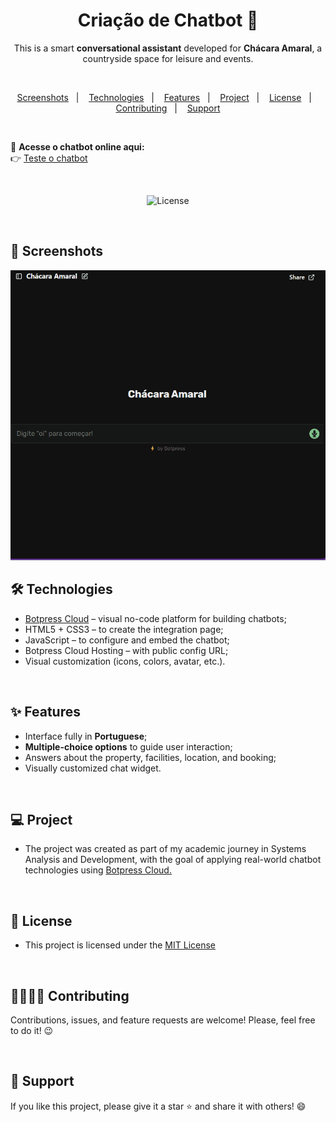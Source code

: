 <h1 align="center">Criação de Chatbot 💬</h1> 

<p align="center">
This is a smart <strong>conversational assistant</strong> developed for <strong>Chácara Amaral</strong>, a countryside space for leisure and events.  
</p>

<br>

<p align="center">  
  <a href="#-screenshots">Screenshots</a>&nbsp;&nbsp;&nbsp;|&nbsp;&nbsp;&nbsp;
  <a href="#-technologies">Technologies</a>&nbsp;&nbsp;&nbsp;|&nbsp;&nbsp;&nbsp;
  <a href="#-features">Features</a>&nbsp;&nbsp;&nbsp;|&nbsp;&nbsp;&nbsp;
  <a href="#-project">Project</a>&nbsp;&nbsp;&nbsp;|&nbsp;&nbsp;&nbsp;
  <a href="#-license">License</a>&nbsp;&nbsp;&nbsp;|&nbsp;&nbsp;&nbsp;
  <a href="#-contributing">Contributing</a>&nbsp;&nbsp;&nbsp;|&nbsp;&nbsp;&nbsp;
  <a href="#support">Support</a>  
</p>

<br>

🔗 **Acesse o chatbot online aqui:**  
👉 [Teste o chatbot](https://cdn.botpress.cloud/webchat/v2.4/shareable.html?configUrl=https://files.bpcontent.cloud/2025/05/07/16/20250507161047-TIXN3XZ6.json)

<br>

<p align="center">
  <img alt="License" src="https://img.shields.io/static/v1?label=license&message=MIT&color=c920c9&labelColor=000000">
</p>

<br>

## 📸 Screenshots

<img src=".github/gif-do-projeto.gif" alt="Imagem do Projeto">

<br>

## 🛠 Technologies
- [Botpress Cloud](https://botpress.com/) – visual no-code platform for building chatbots;
- HTML5 + CSS3 – to create the integration page;
- JavaScript – to configure and embed the chatbot;
- Botpress Cloud Hosting – with public config URL;
- Visual customization (icons, colors, avatar, etc.).

<br>

## ✨ Features

- Interface fully in **Portuguese**;
- **Multiple-choice options** to guide user interaction;
- Answers about the property, facilities, location, and booking;
- Visually customized chat widget.
  
<br>

## 💻 Project

- The project was created as part of my academic journey in Systems Analysis and Development, with the goal of applying real-world chatbot technologies using <a href="https://botpress.com/">Botpress Cloud.</a>

<br>

## 📜 License

* This project is licensed under the [MIT License](https://choosealicense.com/licenses/mit/)

<br>

## 🫱🏻‍🫲🏻 Contributing
<p> Contributions, issues, and feature requests are welcome! Please, feel free to do it! 😉 </p>

<br>

## 🌟 Support
<p> If you like this project, please give it a star ⭐ and share it with others! 😄 </p>
